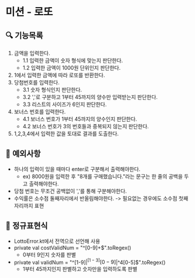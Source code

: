 # 미션 - 로또

## 🔍 기능목록
1. 금액을 입력한다.
   - 1.1 입력한 금액이 숫자 형식에 맞는지 판단한다.
   - 1.2 입력한 금액이 1000원 단위인지 판단한다.
2. 1에서 입력한 금액에 따라 로또를 반환한다.
3. 당첨번호를 입력한다.
   - 3.1 숫자 형식인지 판단한다.
   - 3.2 ','로 구분하고 1부터 45까지의 양수만 입력받는지 판단한다.
   - 3.3 리스트의 사이즈가 6인지 판단한다.
4. 보너스 번호를 입력한다.
   - 4.1 보너스 번호가 1부터 45까지의 양수인지 판단한다.
   - 4.2 보너스 번호가 3의 번호들과 중복되지 않는지 판단한다.
5. 1,2,3,4에서 입력한 값을 토대로 결과를 도출한다.

## 🚨 예외사항
- 하나의 입력이 있을 때마다 enter로 구분해서 출력해야한다.
  - ex) 8000원을 입력한 후 "8개를 구매했습니다."라는 문구는 한 줄의 공백을 두고 출력해야한다.
- 당첨 번호는 무조건 공백없이 ','를 통해 구분해야한다.
- 수익률은 소수점 둘째자리에서 반올림해야한다. -> 필요없는 경우에도 소수점 첫째자리까지 표현

## 🚀 정규표현식
- LottoError.kt에서 전역으로 선언해 사용
- private val costValidNum = "^[0-9]+$".toRegex()
  - 0부터 9인지 숫자를 판별
- private val validNum = "^[1-9]$|^[1-3][0-9]$|^4[0-5]$".toRegex()
  - 1부터 45까지인지 판별하고 숫자만을 입력하도록 판별